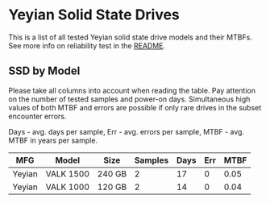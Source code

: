 Yeyian Solid State Drives
=========================

This is a list of all tested Yeyian solid state drive models and their MTBFs. See
more info on reliability test in the [README](https://github.com/linuxhw/SMART).

SSD by Model
------------

Please take all columns into account when reading the table. Pay attention on the
number of tested samples and power-on days. Simultaneous high values of both MTBF
and errors are possible if only rare drives in the subset encounter errors.

Days - avg. days per sample,
Err  - avg. errors per sample,
MTBF - avg. MTBF in years per sample.

| MFG       | Model              | Size   | Samples | Days  | Err   | MTBF |
|-----------|--------------------|--------|---------|-------|-------|------|
| Yeyian    | VALK 1500          | 240 GB | 2       | 17    | 0     | 0.05   |
| Yeyian    | VALK 1000          | 120 GB | 2       | 14    | 0     | 0.04   |
